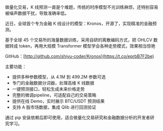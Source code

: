做量化交易，K 线预测一直是个难题，传统的时序模型不光训练麻烦，还特别容易被噪声数据干扰，导致准确率低。

近日，全球首个专为金融 K 线设计的模型：Kronos，开源了，实现精准的金融预测。

基于全球 45 个交易所的海量数据训练，采用自研的离散编码方式，把 OHLCV 数据转成 token，再用大规模 Transformer 模型学会各种走势模式，效果相当惊艳

GitHub：[http://github.com/shiyu-coder/Kronos](https://t.co/eprbB7F2be)

主要功能：

- 提供多种参数模型，从 4.1M 到 499.2M 参数可选
- 专门的金融数据分词器，处理高维 K 线数据
- 一键预测接口，轻松生成未来价格走势
- 完整的微调pipeline，可适配自己的交易策略  
- 提供在线 Demo，实时展示 BTC/USDT 预测结果
- 支持 A 股市场数据，集成 Qlib 进行回测验证

通过 pip 安装依赖后即可使用，适合做量化交易研究和金融数据分析的开发者研究学习。